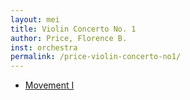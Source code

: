 ```yaml
---
layout: mei
title: Violin Concerto No. 1
author: Price, Florence B.
inst: orchestra
permalink: /price-violin-concerto-no1/
---
```


- <a href="https://dwshadle.github.io/test/price-violin-concerto-no1/mvt1" target="_blank">Movement I</a>
